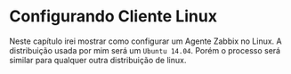# Configurando Cliente Linux

Neste capítulo irei mostrar como configurar um Agente Zabbix no Linux. A distribuição usada por mim será um `Ubuntu 14.04`. Porém o processo será similar para qualquer outra distribuição de linux.
